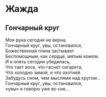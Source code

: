 # Жажда  
  
## Гончарный круг
  
Моя рука сегодня не верна,  
Гончарный круг, увы, остановился,  
Божественная глина застывает  
Беспомощным, как сердце, мятым комом.  
И я опять сегодня убедилась,  
Что тает воск, что гаснет сигарета,  
Что холодно зимой, и что охотней  
Забудусь сном, чем мыслями над кругом…  
Гончарный круг, увы, остановился,  
«увы»  я говорю уже во сне…  